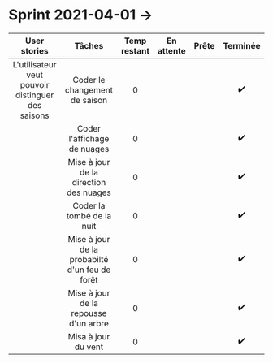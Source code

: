 # Sprint 2021-04-01 -> 

|                User stories                |                       Tâches                       | Temp restant |     En attente     |       Prête        | Terminée |
| :----------------------------------------: | :------------------------------------------------: | :----------: | :----------------: | :----------------: | :------: |
| L'utilisateur veut pouvoir distinguer des saisons  |            Coder le changement de saison             |      0       |  |          |   :heavy_check_mark:           |
|                                            |         Coder l'affichage de nuages        |      0       |                    |  |   :heavy_check_mark:       |
|                                            |         Mise à jour de la direction des nuages        |      0       |                    |  |  :heavy_check_mark:        |
|                                            |         Coder la tombé de la nuit         |      0       |                    |  |  :heavy_check_mark:        |
|                                            |         Mise à jour de la probabilté d'un feu de forêt         |      0       |                    |  |  :heavy_check_mark:        |
|                                            |         Mise à jour de la repousse d'un arbre         |      0       |                    |  |  :heavy_check_mark:        |
|                                            |         Misa à jour du vent         |      0       |                    |  |  :heavy_check_mark:        |

